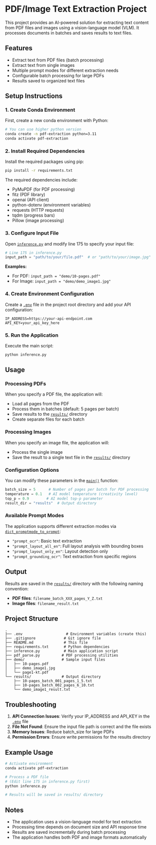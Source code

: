 # PDF/Image Text Extraction Project

This project provides an AI-powered solution for extracting text content from PDF files and images using a vision-language model (VLM). It processes documents in batches and saves results to text files.

## Features

- Extract text from PDF files (batch processing)
- Extract text from single images
- Multiple prompt modes for different extraction needs
- Configurable batch processing for large PDFs
- Results saved to organized text files

## Setup Instructions

### 1. Create Conda Environment

First, create a new conda environment with Python:

```bash
# You can use higher python version
conda create -n pdf-extraction python=3.11
conda activate pdf-extraction
```

### 2. Install Required Dependencies

Install the required packages using pip:

```bash
pip install -r requirements.txt
```

The required dependencies include:

- PyMuPDF (for PDF processing)
- fitz (PDF library)
- openai (API client)
- python-dotenv (environment variables)
- requests (HTTP requests)
- tqdm (progress bars)
- Pillow (image processing)

### 3. Configure Input File

Open [`inference.py`](inference.py) and modify line 175 to specify your input file:

```python
# Line 175 in inference.py
input_path = "path/to/your/file.pdf"  # or "path/to/your/image.jpg"
```

**Examples:**

- For PDF: `input_path = "demo/10-pages.pdf"`
- For Image: `input_path = "demo/demo_image1.jpg"`

### 4. Create Environment Configuration

Create a [`.env`](.env) file in the project root directory and add your API configuration:

```env
IP_ADDRESS=https://your-api-endpoint.com
API_KEY=your_api_key_here
```

### 5. Run the Application

Execute the main script:

```bash
python inference.py
```

## Usage

### Processing PDFs

When you specify a PDF file, the application will:

- Load all pages from the PDF
- Process them in batches (default: 5 pages per batch)
- Save results to the [`results/`](results/) directory
- Create separate files for each batch

### Processing Images

When you specify an image file, the application will:

- Process the single image
- Save the result to a single text file in the [`results/`](results/) directory

### Configuration Options

You can modify these parameters in the [`main()`](inference.py) function:

```python
batch_size = 5      # Number of pages per batch for PDF processing
temperature = 0.1   # AI model temperature (creativity level)
top_p = 0.9        # AI model top-p parameter
result_dir = "results"  # Output directory
```

### Available Prompt Modes

The application supports different extraction modes via [`dict_promptmode_to_prompt`](inference.py):

- `"prompt_ocr"`: Basic text extraction
- `"prompt_layout_all_en"`: Full layout analysis with bounding boxes
- `"prompt_layout_only_en"`: Layout detection only
- `"prompt_grounding_ocr"`: Text extraction from specific regions

## Output

Results are saved in the [`results/`](results/) directory with the following naming convention:

- **PDF files**: `filename_batch_XXX_pages_Y_Z.txt`
- **Image files**: `filename_result.txt`

## Project Structure

```
.
├── .env                    # Environment variables (create this)
├── .gitignore             # Git ignore file
├── README.md              # This file
├── requirements.txt       # Python dependencies
├── inference.py           # Main application script
├── pdf_parse.py          # PDF processing utilities
├── demo/                 # Sample input files
│   ├── 10-pages.pdf
│   ├── demo_image1.jpg
│   └── page1-kt.pdf
└── results/              # Output directory
    ├── 10-pages_batch_001_pages_1_5.txt
    ├── 10-pages_batch_002_pages_6_10.txt
    └── demo_image1_result.txt
```

## Troubleshooting

1. **API Connection Issues**: Verify your IP_ADDRESS and API_KEY in the [`.env`](.env) file
2. **File Not Found**: Ensure the input file path is correct and the file exists
3. **Memory Issues**: Reduce batch_size for large PDFs
4. **Permission Errors**: Ensure write permissions for the results directory

## Example Usage

```bash
# Activate environment
conda activate pdf-extraction

# Process a PDF file
# (Edit line 175 in inference.py first)
python inference.py

# Results will be saved in results/ directory
```

## Notes

- The application uses a vision-language model for text extraction
- Processing time depends on document size and API response time
- Results are saved incrementally during batch processing
- The application handles both PDF and image formats automatically
